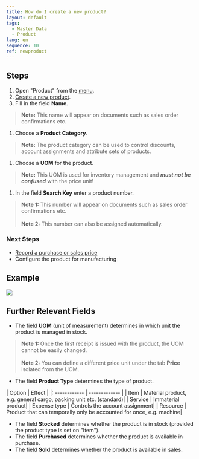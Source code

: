 ```yaml
---
title: How do I create a new product?
layout: default
tags:
  - Master Data
  - Product
lang: en
sequence: 10
ref: newproduct
---
```


## Steps
1. Open "Product" from the [menu](Menu).
1. [Create a new product](New_Record_Window).
1. Fill in the field **Name**.
 >**Note:** This name will appear on documents such as sales order confirmations etc.

1. Choose a **Product Category**.
 >**Note:** The product category can be used to control discounts, account assignments and attribute sets of products.

1. Choose a **UOM** for the product.
 >**Note:** This UOM is used for inventory management and ***must not be confused*** with the price unit!

1. In the field **Search Key** enter a product number.
 >**Note 1:** This number will appear on documents such as sales order confirmations etc.<br><br>
 >**Note 2:** This number can also be assigned automatically.

### Next Steps
- [Record a purchase or sales price](ProductPrice)
- Configure the product for manufacturing

## Example

![](assets/NewProduct.gif)

## Further Relevant Fields

- The field **UOM** (unit of measurement) determines in which unit the product is managed in stock.
 >**Note 1:** Once the first receipt is issued with the product, the UOM cannot be easily changed.<br><br>
 >**Note 2:** You can define a different price unit under the tab **Price** isolated from the UOM.

- The field **Product Type** determines the type of product.

|	Option | Effect |
|:	------------ | ------------- |
|	Item | Material product, e.g. general cargo, packing unit etc. (standard)|
|	Service | Immaterial product|
|	Expense type | Controls the account assignment|
|	Resource | Product that can temporally only be accounted for once, e.g. machine|

- The field **Stocked** determines whether the product is in stock (provided the product type is set on "Item").
- The field **Purchased** determines whether the product is available in purchase.
- The field **Sold** determines whether the product is available in sales.
